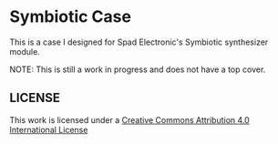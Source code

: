 # Symbiotic Case
This is a case I designed for Spad Electronic's Symbiotic synthesizer module.

NOTE: This is still a work in progress and does not have a top cover.

## LICENSE
This work is licensed under a
[Creative Commons Attribution 4.0 International License][cc-by]

[cc-by]: http://creativecommons.org/licenses/by/4.0/
[cc-by-shield]: https://img.shields.io/badge/License-CC%20BY%204.0-lightgrey.svg